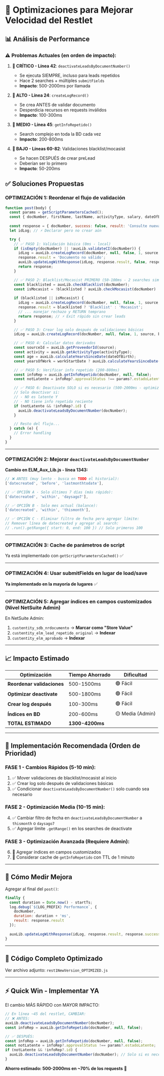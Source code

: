 # 🚀 Optimizaciones para Mejorar Velocidad del Restlet

## 📊 Análisis de Performance

### ⚠️ Problemas Actuales (en orden de impacto):

1. **🐌 CRÍTICO - Línea 42**: `deactivateLeadsByDocumentNumber()` 
   - Se ejecuta SIEMPRE, incluso para leads repetidos
   - Hace 2 searches + múltiples `submitFields`
   - **Impacto**: 500-2000ms por llamada

2. **🐌 ALTO - Línea 24**: `createLogRecord()` 
   - Se crea ANTES de validar documento
   - Desperdicia recursos en requests inválidos
   - **Impacto**: 100-300ms

3. **🐌 MEDIO - Línea 45**: `getInfoRepetido()`
   - Search complejo en toda la BD cada vez
   - **Impacto**: 200-800ms

4. **🐌 BAJO - Líneas 60-82**: Validaciones blacklist/mocasist
   - Se hacen DESPUÉS de crear preLead
   - Deberían ser lo primero
   - **Impacto**: 50-200ms

## ✅ Soluciones Propuestas

### **OPTIMIZACIÓN 1: Reordenar el flujo de validación**

```javascript
function post(body) {
  const params = getScriptParametersCached();
  const { docNumber, firstName, lastName, activityType, salary, dateOfBirth, workStartDate, source } = body || {};
  
  const response = { docNumber, success: false, result: 'Consulte nuevamente más tarde' };
  let idLog; // ⚡ Declarar pero no crear aún

  try {
    // ✅ PASO 1: Validación básica (0ms - local)
    if (isEmpty(docNumber) || !auxLib.validateCI(docNumber)) {
      idLog = auxLib.createLogRecord(docNumber, null, false, 1, source, body);
      response.result = 'Documento no válido';
      auxLib.updateLogWithResponse(idLog, response.result, false, response);
      return response;
    }

    // ✅ PASO 2: Blacklist/Mocasist PRIMERO (50-100ms - 2 searches simples)
    const blacklisted = auxLib.checkBlacklist(docNumber);
    const isMocasist = !blacklisted ? auxLib.checkMocasist(docNumber) : false;
    
    if (blacklisted || isMocasist) {
      idLog = auxLib.createLogRecord(docNumber, null, false, 1, source, body);
      response.result = blacklisted ? 'Blacklist' : 'Mocasist';
      // ... manejar rechazo y RETURN temprano
      return response; // ⚡ Exit rápido sin crear leads
    }

    // ✅ PASO 3: Crear log solo después de validaciones básicas
    idLog = auxLib.createLogRecord(docNumber, null, false, 1, source, body);

    // ✅ PASO 4: Calcular datos derivados
    const sourceId = auxLib.getProveedorId(source);
    const activity = auxLib.getActivityType(activityType);
    const age = auxLib.calculateYearsSinceDate(dateOfBirth);
    const yearsOfWork = workStartDate ? auxLib.calculateYearsSinceDate(workStartDate) : undefined;

    // ✅ PASO 5: Verificar info repetido (200-800ms)
    const infoRep = auxLib.getInfoRepetido(docNumber, null, false);
    const notLatente = infoRep?.approvalStatus !== params?.estadoLatente;

    // ✅ PASO 6: Deactivate SOLO si es necesario (500-2000ms - optimizado)
    // Solo deactivar si:
    // - NO es latente Y
    // - NO tiene info repetida reciente
    if (notLatente && !infoRep?.id) {
      auxLib.deactivateLeadsByDocumentNumber(docNumber);
    }

    // Resto del flujo...
  } catch (e) {
    // Error handling
  }
}
```

---

### **OPTIMIZACIÓN 2: Mejorar `deactivateLeadsByDocumentNumber`**

**Cambio en ELM_Aux_Lib.js - línea 1343:**

```javascript
// ❌ ANTES (muy lento - busca en TODO el historial):
['datecreated', 'before', 'lastmonthtodate'],

// ✅ OPCIÓN A - Solo últimos 7 días (más rápido):
['datecreated', 'within', 'daysago7'],

// ✅ OPCIÓN B - Solo mes actual (balance):
['datecreated', 'within', 'thismonth'],

// ✅ OPCIÓN C - Eliminar filtro de fecha pero agregar límite:
// Remover línea de datecreated y agregar al search:
// .run().getRange({ start: 0, end: 100 }) // Solo primeros 100
```

---

### **OPTIMIZACIÓN 3: Cache de parámetros de script**

Ya está implementado con `getScriptParametersCached()` ✅

---

### **OPTIMIZACIÓN 4: Usar submitFields en lugar de load/save**

**Ya implementado en la mayoría de lugares** ✅

---

### **OPTIMIZACIÓN 5: Agregar índices en campos customizados** (Nivel NetSuite Admin)

En NetSuite Admin:
1. `custentity_sdb_nrdocumento` → **Marcar como "Store Value"**
2. `custentity_elm_lead_repetido_original` → **Indexar**
3. `custentity_elm_aprobado` → **Indexar**

---

## 📈 Impacto Estimado

| Optimización | Tiempo Ahorrado | Dificultad |
|--------------|----------------|------------|
| **Reordenar validaciones** | 500-1500ms | 🟢 Fácil |
| **Optimizar deactivate** | 500-1800ms | 🟢 Fácil |
| **Crear log después** | 100-300ms | 🟢 Fácil |
| **Índices en BD** | 200-600ms | 🟡 Media (Admin) |
| **TOTAL ESTIMADO** | **1300-4200ms** | |

---

## 🎯 Implementación Recomendada (Orden de Prioridad)

### **FASE 1 - Cambios Rápidos (5-10 min):**
1. ✅ Mover validaciones de blacklist/mocasist al inicio
2. ✅ Crear log solo después de validaciones básicas
3. ✅ Condicionar `deactivateLeadsByDocumentNumber()` solo cuando sea necesario

### **FASE 2 - Optimización Media (10-15 min):**
4. ✅ Cambiar filtro de fecha en `deactivateLeadsByDocumentNumber` a `thismonth` o `daysago7`
5. ✅ Agregar límite `.getRange()` en los searches de deactivate

### **FASE 3 - Optimización Avanzada (Requiere Admin):**
6. 🔧 Agregar índices en campos customizados
7. 🔧 Considerar cache de `getInfoRepetido` con TTL de 1 minuto

---

## 🧪 Cómo Medir Mejora

Agregar al final del `post()`:

```javascript
finally {
  const duration = Date.now() - startTs;
  log.debug(`${LOG_PREFIX} Performance`, {
    docNumber,
    duration: duration + 'ms',
    result: response.result
  });
  
  auxLib.updateLogWithResponse(idLog, response.result, response.success, response);
}
```

---

## 📝 Código Completo Optimizado

Ver archivo adjunto: `rest1NewVersion_OPTIMIZED.js`

---

## ⚡ Quick Win - Implementar YA

El cambio MÁS RÁPIDO con MAYOR IMPACTO:

```javascript
// En línea ~45 del restlet, CAMBIAR:
// ❌ ANTES:
auxLib.deactivateLeadsByDocumentNumber(docNumber);
const infoRep = auxLib.getInfoRepetido(docNumber, null, false);

// ✅ DESPUÉS:
const infoRep = auxLib.getInfoRepetido(docNumber, null, false);
const notLatente = infoRep?.approvalStatus !== params?.estadoLatente;
if (notLatente && !infoRep?.id) {
  auxLib.deactivateLeadsByDocumentNumber(docNumber); // Solo si es necesario
}
```

**Ahorro estimado: 500-2000ms en ~70% de los requests** 🚀
